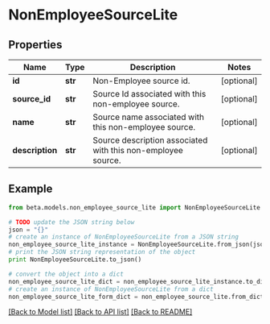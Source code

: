 # NonEmployeeSourceLite


## Properties
Name | Type | Description | Notes
------------ | ------------- | ------------- | -------------
**id** | **str** | Non-Employee source id. | [optional] 
**source_id** | **str** | Source Id associated with this non-employee source. | [optional] 
**name** | **str** | Source name associated with this non-employee source. | [optional] 
**description** | **str** | Source description associated with this non-employee source. | [optional] 

## Example

```python
from beta.models.non_employee_source_lite import NonEmployeeSourceLite

# TODO update the JSON string below
json = "{}"
# create an instance of NonEmployeeSourceLite from a JSON string
non_employee_source_lite_instance = NonEmployeeSourceLite.from_json(json)
# print the JSON string representation of the object
print NonEmployeeSourceLite.to_json()

# convert the object into a dict
non_employee_source_lite_dict = non_employee_source_lite_instance.to_dict()
# create an instance of NonEmployeeSourceLite from a dict
non_employee_source_lite_form_dict = non_employee_source_lite.from_dict(non_employee_source_lite_dict)
```
[[Back to Model list]](../README.md#documentation-for-models) [[Back to API list]](../README.md#documentation-for-api-endpoints) [[Back to README]](../README.md)


